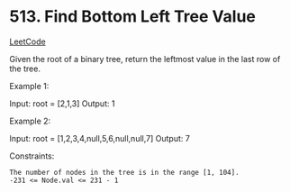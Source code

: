 # 513. Find Bottom Left Tree Value

[LeetCode](https://leetcode.com/problems/find-bottom-left-tree-value/description/)

Given the root of a binary tree, return the leftmost value in the last row of the tree.

 

Example 1:

Input: root = [2,1,3]
Output: 1

Example 2:

Input: root = [1,2,3,4,null,5,6,null,null,7]
Output: 7

 

Constraints:

    The number of nodes in the tree is in the range [1, 104].
    -231 <= Node.val <= 231 - 1


